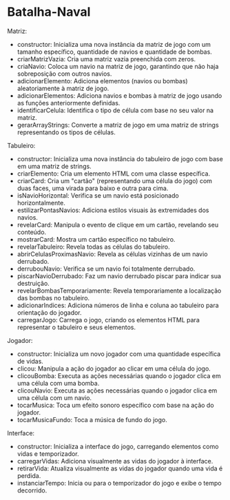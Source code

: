 # Batalha-Naval

Matriz:
- constructor: Inicializa uma nova instância da matriz de jogo com um tamanho específico, quantidade de navios e quantidade de bombas.
- criarMatrizVazia: Cria uma matriz vazia preenchida com zeros.
- criaNavio: Coloca um navio na matriz de jogo, garantindo que não haja sobreposição com outros navios.
- adicionarElemento: Adiciona elementos (navios ou bombas) aleatoriamente à matriz de jogo.
- adicionarElementos: Adiciona navios e bombas à matriz de jogo usando as funções anteriormente definidas.
- identificarCelula: Identifica o tipo de célula com base no seu valor na matriz.
- gerarArrayStrings: Converte a matriz de jogo em uma matriz de strings representando os tipos de células.

Tabuleiro:
- constructor: Inicializa uma nova instância do tabuleiro de jogo com base em uma matriz de strings.
- criarElemento: Cria um elemento HTML com uma classe específica.
- criarCard: Cria um "cartão" (representando uma célula do jogo) com duas faces, uma virada para baixo e outra para cima.
- isNavioHorizontal: Verifica se um navio está posicionado horizontalmente.
- estilizarPontasNavios: Adiciona estilos visuais às extremidades dos navios.
- revelarCard: Manipula o evento de clique em um cartão, revelando seu conteúdo.
- mostrarCard: Mostra um cartão específico no tabuleiro.
- revelarTabuleiro: Revela todas as células do tabuleiro.
- abrirCelulasProximasNavio: Revela as células vizinhas de um navio derrubado.
- derrubouNavio: Verifica se um navio foi totalmente derrubado.
- piscarNavioDerrubado: Faz um navio derrubado piscar para indicar sua destruição.
- revelarBombasTemporariamente: Revela temporariamente a localização das bombas no tabuleiro.
- adicionarIndices: Adiciona números de linha e coluna ao tabuleiro para orientação do jogador.
- carregarJogo: Carrega o jogo, criando os elementos HTML para representar o tabuleiro e seus elementos.
  
Jogador:
- constructor: Inicializa um novo jogador com uma quantidade específica de vidas.
- clicou: Manipula a ação do jogador ao clicar em uma célula do jogo.
- clicouBomba: Executa as ações necessárias quando o jogador clica em uma célula com uma bomba.
- clicouNavio: Executa as ações necessárias quando o jogador clica em uma célula com um navio.
- tocarMusica: Toca um efeito sonoro específico com base na ação do jogador.
- tocarMusicaFundo: Toca a música de fundo do jogo.
  
Interface:
- constructor: Inicializa a interface do jogo, carregando elementos como vidas e temporizador.
- carregarVidas: Adiciona visualmente as vidas do jogador à interface.
- retirarVida: Atualiza visualmente as vidas do jogador quando uma vida é perdida.
- instanciarTempo: Inicia ou para o temporizador do jogo e exibe o tempo decorrido.
